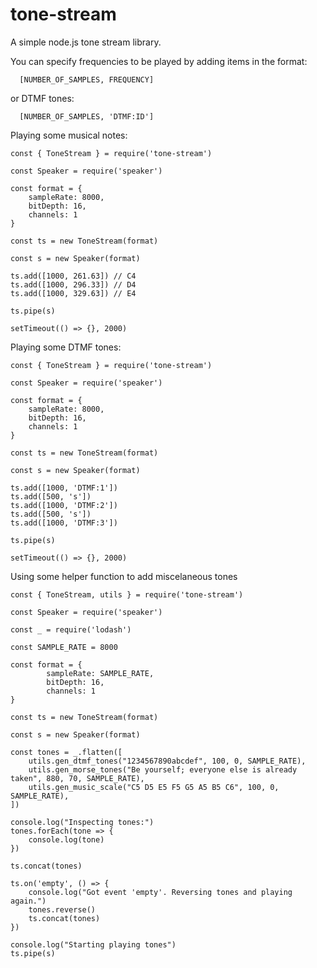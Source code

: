 # tone-stream

A simple node.js tone stream library.

You can specify frequencies to be played by adding items in the format:
```
  [NUMBER_OF_SAMPLES, FREQUENCY]
```
or DTMF tones:
```
  [NUMBER_OF_SAMPLES, 'DTMF:ID']
```


Playing some musical notes:

```
const { ToneStream } = require('tone-stream')

const Speaker = require('speaker')

const format = {
	sampleRate: 8000, 
	bitDepth: 16,
	channels: 1
}

const ts = new ToneStream(format)

const s = new Speaker(format)

ts.add([1000, 261.63]) // C4
ts.add([1000, 296.33]) // D4
ts.add([1000, 329.63]) // E4

ts.pipe(s)

setTimeout(() => {}, 2000)
```

Playing some DTMF tones:

```
const { ToneStream } = require('tone-stream')

const Speaker = require('speaker')

const format = {
	sampleRate: 8000, 
	bitDepth: 16,
	channels: 1
}

const ts = new ToneStream(format)

const s = new Speaker(format)

ts.add([1000, 'DTMF:1'])
ts.add([500, 's'])
ts.add([1000, 'DTMF:2'])
ts.add([500, 's'])
ts.add([1000, 'DTMF:3'])

ts.pipe(s)

setTimeout(() => {}, 2000)
```

Using some helper function to add miscelaneous tones
```
const { ToneStream, utils } = require('tone-stream')

const Speaker = require('speaker')

const _ = require('lodash')

const SAMPLE_RATE = 8000

const format = {
        sampleRate: SAMPLE_RATE,
        bitDepth: 16,
        channels: 1
}

const ts = new ToneStream(format)

const s = new Speaker(format)

const tones = _.flatten([
    utils.gen_dtmf_tones("1234567890abcdef", 100, 0, SAMPLE_RATE),
    utils.gen_morse_tones("Be yourself; everyone else is already taken", 880, 70, SAMPLE_RATE),
    utils.gen_music_scale("C5 D5 E5 F5 G5 A5 B5 C6", 100, 0, SAMPLE_RATE),
])

console.log("Inspecting tones:")
tones.forEach(tone => {
    console.log(tone)
})

ts.concat(tones)

ts.on('empty', () => {
    console.log("Got event 'empty'. Reversing tones and playing again.")
    tones.reverse()
    ts.concat(tones)
})

console.log("Starting playing tones")
ts.pipe(s)

```
